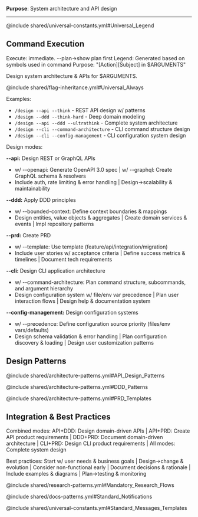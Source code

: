 **Purpose**: System architecture and API design

---

@include shared/universal-constants.yml#Universal_Legend

## Command Execution
Execute: immediate. --plan→show plan first
Legend: Generated based on symbols used in command
Purpose: "[Action][Subject] in $ARGUMENTS"

Design system architecture & APIs for $ARGUMENTS.

@include shared/flag-inheritance.yml#Universal_Always

Examples:
- `/design --api --think` - REST API design w/ patterns
- `/design --ddd --think-hard` - Deep domain modeling
- `/design --api --ddd --ultrathink` - Complete system architecture
- `/design --cli --command-architecture` - CLI command structure design
- `/design --cli --config-management` - CLI configuration system design

Design modes:

**--api:** Design REST or GraphQL APIs
- w/ --openapi: Generate OpenAPI 3.0 spec | w/ --graphql: Create GraphQL schema & resolvers
- Include auth, rate limiting & error handling | Design→scalability & maintainability

**--ddd:** Apply DDD principles
- w/ --bounded-context: Define context boundaries & mappings
- Design entities, value objects & aggregates | Create domain services & events | Impl repository patterns

**--prd:** Create PRD 
- w/ --template: Use template (feature/api/integration/migration)
- Include user stories w/ acceptance criteria | Define success metrics & timelines | Document tech requirements

**--cli:** Design CLI application architecture
- w/ --command-architecture: Plan command structure, subcommands, and argument hierarchy
- Design configuration system w/ file/env var precedence | Plan user interaction flows | Design help & documentation system

**--config-management:** Design configuration systems
- w/ --precedence: Define configuration source priority (files/env vars/defaults)
- Design schema validation & error handling | Plan configuration discovery & loading | Design user customization patterns

## Design Patterns

@include shared/architecture-patterns.yml#API_Design_Patterns

@include shared/architecture-patterns.yml#DDD_Patterns

@include shared/architecture-patterns.yml#PRD_Templates

## Integration & Best Practices

Combined modes: API+DDD: Design domain-driven APIs | API+PRD: Create API product requirements | DDD+PRD: Document domain-driven architecture | CLI+PRD: Design CLI product requirements | All modes: Complete system design

Best practices: Start w/ user needs & business goals | Design→change & evolution | Consider non-functional early | Document decisions & rationale | Include examples & diagrams | Plan→testing & monitoring

@include shared/research-patterns.yml#Mandatory_Research_Flows

@include shared/docs-patterns.yml#Standard_Notifications

@include shared/universal-constants.yml#Standard_Messages_Templates
